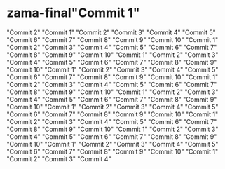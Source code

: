 # zama-final"Commit 1" 
"Commit 2" 
"Commit 1" 
"Commit 2" 
"Commit 3" 
"Commit 4" 
"Commit 5" 
"Commit 6" 
"Commit 7" 
"Commit 8" 
"Commit 9" 
"Commit 10" 
"Commit 1" 
"Commit 2" 
"Commit 3" 
"Commit 4" 
"Commit 5" 
"Commit 6" 
"Commit 7" 
"Commit 8" 
"Commit 9" 
"Commit 10" 
"Commit 1" 
"Commit 2" 
"Commit 3" 
"Commit 4" 
"Commit 5" 
"Commit 6" 
"Commit 7" 
"Commit 8" 
"Commit 9" 
"Commit 10" 
"Commit 1" 
"Commit 2" 
"Commit 3" 
"Commit 4" 
"Commit 5" 
"Commit 6" 
"Commit 7" 
"Commit 8" 
"Commit 9" 
"Commit 10" 
"Commit 1" 
"Commit 2" 
"Commit 3" 
"Commit 4" 
"Commit 5" 
"Commit 6" 
"Commit 7" 
"Commit 8" 
"Commit 9" 
"Commit 10" 
"Commit 1" 
"Commit 2" 
"Commit 3" 
"Commit 4" 
"Commit 5" 
"Commit 6" 
"Commit 7" 
"Commit 8" 
"Commit 9" 
"Commit 10" 
"Commit 1" 
"Commit 2" 
"Commit 3" 
"Commit 4" 
"Commit 5" 
"Commit 6" 
"Commit 7" 
"Commit 8" 
"Commit 9" 
"Commit 10" 
"Commit 1" 
"Commit 2" 
"Commit 3" 
"Commit 4" 
"Commit 5" 
"Commit 6" 
"Commit 7" 
"Commit 8" 
"Commit 9" 
"Commit 10" 
"Commit 1" 
"Commit 2" 
"Commit 3" 
"Commit 4" 
"Commit 5" 
"Commit 6" 
"Commit 7" 
"Commit 8" 
"Commit 9" 
"Commit 10" 
"Commit 1" 
"Commit 2" 
"Commit 3" 
"Commit 4" 
"Commit 5" 
"Commit 6" 
"Commit 7" 
"Commit 8" 
"Commit 9" 
"Commit 10" 
"Commit 1" 
"Commit 2" 
"Commit 3" 
"Commit 4" 

